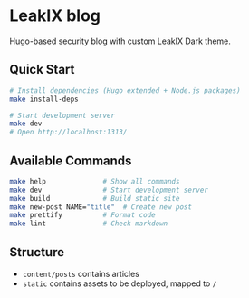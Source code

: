 # LeakIX blog

Hugo-based security blog with custom LeakIX Dark theme.

## Quick Start

```sh
# Install dependencies (Hugo extended + Node.js packages)
make install-deps

# Start development server
make dev
# Open http://localhost:1313/
```

## Available Commands

```sh
make help              # Show all commands
make dev               # Start development server
make build             # Build static site
make new-post NAME="title"  # Create new post
make prettify          # Format code
make lint              # Check markdown
```

## Structure

- `content/posts` contains articles
- `static` contains assets to be deployed, mapped to `/`
